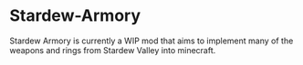 # Stardew-Armory
Stardew Armory is currently a WIP mod that aims to implement many of the weapons and rings from Stardew Valley into minecraft. 
